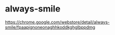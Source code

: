 always-smile
============

https://chrome.google.com/webstore/detail/always-smile/fpaapignoneonaghhkoddkghglbppdmg
